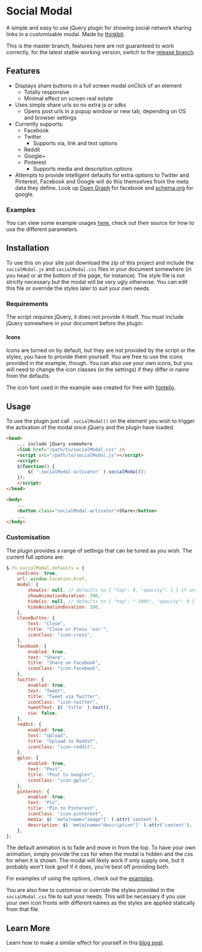 # Social Modal
A simple and easy to use jQuery plugin for showing social network sharing links in a customisable modal.
Made by [thinkbit](http://thinkbit.co.uk).

This is the master branch, features here are not guaranteed to work correctly, for the latest stable
working version, switch to the [release branch](https://github.com/thinkbituk/social-modal/tree/release).

## Features
- Displays share buttons in a full screen modal onClick of an element
    - Totally responsive
    - Minimal effect on screen real estate
- Uses simple share urls so no extra js or sdks
    - Opens post urls in a popup window or new tab, depending on OS and browser settings
- Currently supports:
    - Facebook
    - Twitter
        - Supports via, link and text options
    - Reddit
    - Google+
    - Pinterest  
        - Supports media and description options  
- Attempts to provide intelligent defaults for extra options to Twitter and Pinterest, Facebook and Google
will do this themselves from the meta data they define. Look up [Open Graph](http://ogp.me) for facebook
and [schema.org](http://schema.org) for google.

### Examples
You can view some example usages [here](http://thinkbituk.github.io/social-modal/), check out their source
for how to use the different parameters.

## Installation
To use this on your site just download the zip of this project and include the `socialModal.js` and
`socialModal.css` files in your document somewhere (in you head or at the bottom of the page, for instance).
The style file is not strictly necessary but the modal will be very ugly otherwise. You can edit this file
or override the styles later to suit your own needs.

### Requirements
The script requires jQuery, it does not provide it itself. You must include jQuery somewhere in your document
before the plugin.

#### Icons
Icons are turned on by default, but they are not provided by the script or the styles, you have to provide
them yourself. You are free to use the icons provided in the example, though. You can also use your own icons,
but you will need to change the icon classes (in the settings) if they differ in name from the defaults.

The icon font used in the example was created for free with [fontello](http://www.fontello.com).

## Usage
To use the plugin just call `.socialModal()` on the element you wish to trigger the activation of the
modal once jQuery and the plugin have loaded.

```html
<head>
    ... include jQuery somewhere
    <link href="/path/to/socialModal.css" />
    <script src="/path/to/socialModal.js"></script>
    <script>
    $(function() {
        $( '.socialModal-activator' ).socialModal();
    });
    </script>
</head>

<body>
    ...
    <button class="socialModal-activator">Share</button>
    ...
</body>

```

### Customisation
The plugin provides a range of settings that can be tuned as you wish. The current full options are:

```javascript
$.fn.socialModal.defaults = {
    useIcons: true,
    url: window.location.href,
    modal: {
        showCss: null, // defaults to { "top": 0, "opacity": 1 } if unset
        showAnimationDuration: 200,
        hideCss: null, // defaults to { "top": "-100%", "opacity": 0 } if unset
        hideAnimationDuration: 100,
    },
    closeButton: {
        text: "Close",
        title: "Close or Press 'esc'",
        iconClass: "icon-cross",
    },
    facebook: {
        enabled: true,
        text: "Share",
        title: "Share on Facebook",
        iconClass: "icon-facebook",
    },
    twitter: {
        enabled: true,
        text: "Tweet",
        title: "Tweet via Twitter",
        iconClass: "icon-twitter",
        tweetText: $( 'title' ).text(),
        via: false,
    },
    reddit: {
        enabled: true,
        text: "Upload",
        title: "Upload to Reddit",
        iconClass: "icon-reddit",
    },
    gplus: {
        enabled: true,
        text: "Post",
        title: "Post to Google+",
        iconClass: "icon-gplus",
    },
    pinterest: {
        enabled: true,
        text: "Pin",
        title: "Pin to Pinterest",
        iconClass: "icon-pinterest",
        media: $( 'meta[name="image"]' ).attr('content'),
        description: $( 'meta[name="description"]' ).attr('content'),
    },
};
```
The default animation is to fade and move in from the top. To have your own animation, simply provide the css
for when the modal is hidden and the css for when it is shown. The modal will likely work if only supply one,
but it probably won't look goof if it does, you're best off providing both.

For examples of using the options, check out the [examples](http://thinkbituk.github.io/social-modal/).

You are also free to customise or override the styles provided in the `socialModal.css` file to suit
your needs. This will be necessary if you use your own icon fronts with different names as the styles are
applied statically from that file.

## Learn More
Learn how to make a similar effect for yourself in this
[blog post](http://blog.thinkbit.co.uk/a-simple-social-sharer-modal).
